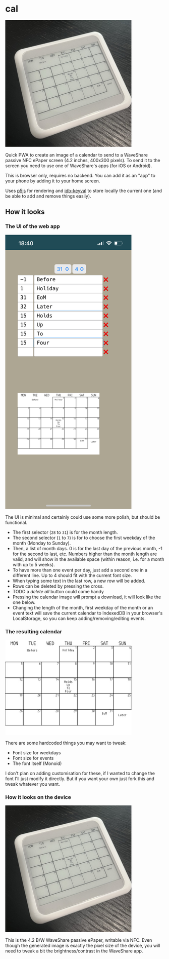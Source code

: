# cal

<img src="./images/device.jpg" width="400"></img>

Quick PWA to create an image of a calendar to send to a WaveShare passive
NFC ePaper screen (4.2 inches, 400x300 pixels). To send it to the screen you need to use one of WaveShare's apps (for iOS or Android).

This is browser only, requires no backend. You can add it as an "app" to your phone by adding it to your home screen.

Uses [p5js](https://p5js.org) for rendering and [idb-keyval](https://github.com/jakearchibald/idb-keyval) to store locally the current one (and be able to add and remove things easily).

## How it looks

### The UI of the web app

<img src="./images/screenshot.png" width="400"></img>

The UI is minimal and certainly could use some more polish, but should be functional.

- The first selector (`28` to `31`) is for the month length.
- The second selector (`1` to `7`) is for to choose the first weekday of the month (Monday to Sunday).
- Then, a list of month days. 0 is for the last day of the previous month, -1 for the second to last, etc. Numbers higher than the month length are valid, and will show in the available space (within reason, i.e. for a month with up to 5 weeks).
- To have more than one event per day, just add a second one in a different line. Up to 4 should fit with the current font size.
- When typing some text in the last row, a new row will be added.
- Rows can be deleted by pressing the cross. 
- TODO a _delete all_ button could come handy
- Pressing the calendar image will prompt a download, it will look like the one below.
- Changing the length of the month, first weekday of the month or an event text will save the current calendar to IndexedDB in your browser's LocalStorage, so you can keep adding/removing/editing events.

### The resulting calendar

<img src="./images/calendar.jpg" width="400"></img>

There are some hardcoded things you may want to tweak:
- Font size for weekdays
- Font size for events
- The font itself (Monoid)

I don't plan on adding customisation for these, if I wanted to change the font I'll just modify it directly. But if you want your own just fork this and tweak whatever you want.

### How it looks on the device

<img src="./images/device.jpg" width="400"></img>

This is the 4.2 B/W WaveShare passive ePaper, writable via NFC. Even though the generated image is exactly the pixel size of the device, you will need to tweak a bit the brightness/contrast in the WaveShare app.

